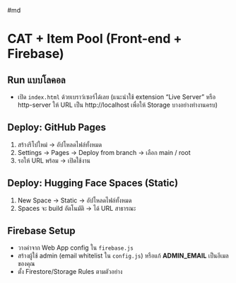 #md
# CAT + Item Pool (Front-end + Firebase)

## Run แบบโลคอล
- เปิด `index.html` ด้วยเบราว์เซอร์ได้เลย (แนะนำใช้ extension “Live Server” หรือ http-server ให้ URL เป็น http://localhost เพื่อให้ Storage บางอย่างทำงานครบ)

## Deploy: GitHub Pages
1) สร้างรีโปใหม่ → อัปโหลดไฟล์ทั้งหมด
2) Settings → Pages → Deploy from branch → เลือก main / root
3) รอให้ URL พร้อม → เปิดใช้งาน

## Deploy: Hugging Face Spaces (Static)
1) New Space → Static → อัปโหลดไฟล์ทั้งหมด
2) Spaces จะ build อัตโนมัติ → ได้ URL สาธารณะ

## Firebase Setup
- วางค่าจาก Web App config ใน `firebase.js`
- สร้างผู้ใช้ admin (email whitelist ใน `config.js`) หรือแก้ **ADMIN_EMAIL** เป็นอีเมลของคุณ
- ตั้ง Firestore/Storage Rules ตามตัวอย่าง
